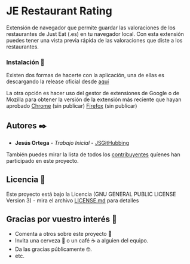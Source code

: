 # JE Restaurant Rating

Extensión de navegador que permite guardar las valoraciones de los restaurantes de Just Eat (.es) en tu navegador local.
Con esta extensión puedes tener una vista previa rápida de las valoraciones que diste a los restaurantes.

### Instalación 🔧

Existen dos formas de hacerte con la aplicación, una de ellas es descargando la release oficial desde [aquí](https://github.com/JSGitHubbing/JE-restaurant-rating/releases/tag/v1.0.0)

La otra opción es hacer uso del gestor de extensiones de Google o de Mozilla para obtener la versión de la extensión más reciente que hayan aprobado
[Chrome](https://gist.github.com/xxxxxx) (sin publicar)
[Firefox](https://gist.github.com/xxxxxx) (sin publicar)
## Autores ✒️

* **Jesús Ortega** - *Trabajo Inicial* - [JSGitHubbing](https://github.com/JSGitHubbing)

También puedes mirar la lista de todos los [contribuyentes](https://github.com/JSGitHubbing/JE-restaurant-rating/contributors) quíenes han participado en este proyecto. 

## Licencia 📄

Este proyecto está bajo la Licencia (GNU GENERAL PUBLIC LICENSE Version 3) - mira el archivo [LICENSE.md](LICENSE.md) para detalles

## Gracias por vuestro interés 🎁

* Comenta a otros sobre este proyecto 📢
* Invita una cerveza 🍺 o un café ☕ a alguien del equipo. 
* Da las gracias públicamente 🤓.
* etc.

